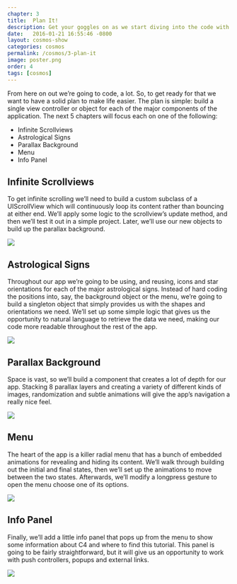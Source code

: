 ```yaml
---
chapter: 3
title:  Plan It!
description: Get your goggles on as we start diving into the code with C4.
date:   2016-01-21 16:55:46 -0800
layout: cosmos-show
categories: cosmos
permalink: /cosmos/3-plan-it
image: poster.png
order: 4
tags: [cosmos]
---
```


From here on out we’re going to code, a lot. So, to get ready for that we want to have a solid plan to make life easier. The plan is simple: build a single view controller or object for each of the major components of the application. The next 5 chapters will focus each on one of the following:

* Infinite Scrollviews
* Astrological Signs
* Parallax Background
* Menu
* Info Panel

## Infinite Scrollviews

To get infinite scrolling we’ll need to build a custom subclass of a UIScrollView which will continuously loop its content rather than bouncing at either end. We’ll apply some logic to the scrollview’s update method, and then we’ll test it out in a simple project. Later, we’ll use our new objects to build up the parallax background.

![](01.png)

## Astrological Signs

Throughout our app we’re going to be using, and reusing, icons and star orientations for each of the major astrological signs. Instead of hard coding the positions into, say, the background object or the menu, we’re going to build a singleton object that simply provides us with the shapes and orientations we need. We’ll set up some simple logic that gives us the opportunity to natural language to retrieve the data we need, making our code more readable throughout the rest of the app.

![](02.png)

## Parallax Background

Space is vast, so we’ll build a component that creates a lot of depth for our app. Stacking 8 parallax layers and creating a variety of different kinds of images, randomization and subtle animations will give the app’s navigation a really nice feel.

![](03.png)

## Menu

The heart of the app is a killer radial menu that has a bunch of embedded animations for revealing and hiding its content. We’ll walk through building out the initial and final states, then we’ll set up the animations to move between the two states. Afterwards, we’ll modify a longpress gesture to open the menu choose one of its options.

![](04.png)

## Info Panel

Finally, we’ll add a little info panel that pops up from the menu to show some information about C4 and where to find this tutorial. This panel is going to be fairly straightforward, but it will give us an opportunity to work with push controllers, popups and external links.

![](05.png)
